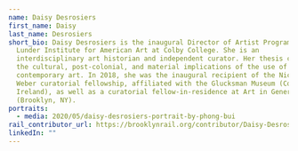 ```yaml
---
name: Daisy Desrosiers
first_name: Daisy
last_name: Desrosiers
short_bio: Daisy Desrosiers is the inaugural Director of Artist Programs at the
  Lunder Institute for American Art at Colby College. She is an
  interdisciplinary art historian and independent curator. Her thesis concerns
  the cultural, post-colonial, and material implications of the use of sugar in
  contemporary art. In 2018, she was the inaugural recipient of the Nicholas Fox
  Weber curatorial fellowship, affiliated with the Glucksman Museum (Cork,
  Ireland), as well as a curatorial fellow-in-residence at Art in General
  (Brooklyn, NY).
portraits:
  - media: 2020/05/daisy-desrosiers-portrait-by-phong-bui
rail_contributor_url: https://brooklynrail.org/contributor/Daisy-Desrosiers
linkedIn: ""
---
```

